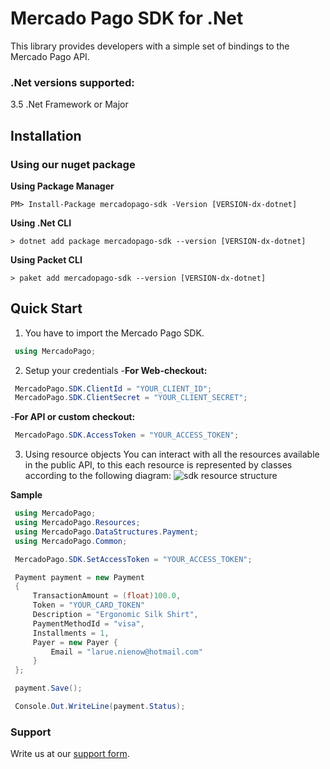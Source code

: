 
# Mercado Pago SDK for .Net

This library provides developers with a simple set of bindings to the Mercado Pago API.

### .Net versions supported:
3.5 .Net Framework or Major

## Installation

### Using our nuget package

**Using Package Manager**

`PM> Install-Package mercadopago-sdk -Version [VERSION-dx-dotnet]`

**Using .Net CLI**

`> dotnet add package mercadopago-sdk --version [VERSION-dx-dotnet]`

**Using Packet CLI**

`> paket add mercadopago-sdk --version [VERSION-dx-dotnet]`

## Quick Start

1. You have to import the Mercado Pago SDK.
```csharp
 using MercadoPago;
```
2. Setup your credentials
-**For Web-checkout:**
```csharp
 MercadoPago.SDK.ClientId = "YOUR_CLIENT_ID";
 MercadoPago.SDK.ClientSecret = "YOUR_CLIENT_SECRET";
```
-**For API or custom checkout:**
```csharp
 MercadoPago.SDK.AccessToken = "YOUR_ACCESS_TOKEN";
```
3. Using resource objects
You can interact with all the resources available in the public API, to this each resource is represented by classes according to the following diagram:
![sdk resource structure](https://user-images.githubusercontent.com/864790/34393059-9acad058-eb2e-11e7-9987-494eaf19d109.png)

**Sample**
```csharp
 using MercadoPago;
 using MercadoPago.Resources;
 using MercadoPago.DataStructures.Payment;
 using MercadoPago.Common;

 MercadoPago.SDK.SetAccessToken = "YOUR_ACCESS_TOKEN";

 Payment payment = new Payment
 {
     TransactionAmount = (float)100.0,
     Token = "YOUR_CARD_TOKEN"
     Description = "Ergonomic Silk Shirt",
     PaymentMethodId = "visa",
     Installments = 1,
     Payer = new Payer {
         Email = "larue.nienow@hotmail.com"
     }
 };

 payment.Save();

 Console.Out.WriteLine(payment.Status);
```

### Support

Write us at our [support form](/support).

